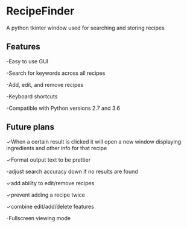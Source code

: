 # RecipeFinder
A python tkinter window used for searching and storing recipes

## Features

-Easy to use GUI

-Search for keywords across all recipes

-Add, edit, and remove recipes

-Keyboard shortcuts

-Compatible with Python versions 2.7 and 3.6

## Future plans

✓When a certain result is clicked it will open a new window displaying ingredients and other info for that recipe

✓Format output text to be prettier

-adjust search accuracy down if no results are found

✓add ability to edit/remove recipes

✓prevent adding a recipe twice

✓combine edit/add/delete features

-Fullscreen viewing mode
